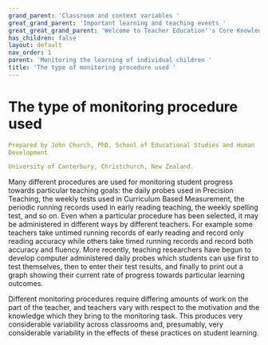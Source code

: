 ```yaml
---
grand_parent: 'Classroom and context variables '
great_grand_parent: 'Important learning and teaching events '
great_great_grand_parent: 'Welcome to Teacher Education''s Core Knowledge and Skills.'
has_children: false
layout: default
nav_order: 1
parent: 'Monitoring the learning of individual children '
title: 'The type of monitoring procedure used '
---
```

# The type of monitoring procedure used


```yaml
Prepared by John Church, PhD, School of Educational Studies and Human
Development

University of Canterbury, Christchurch, New Zealand.
```


Many different procedures are used for monitoring student progress
towards particular teaching goals: the daily probes used in Precision
Teaching, the weekly tests used in Curriculum Based Measurement, the
periodic running records used in early reading teaching, the weekly
spelling test, and so on. Even when a particular procedure has been
selected, it may be administered in different ways by different
teachers. For example some teachers take untimed running records of
early reading and record only reading accuracy while others take timed
running records and record both accuracy and fluency. More recently,
teaching researchers have begun to develop computer administered daily
probes which students can use first to test themselves, then to enter
their test results, and finally to print out a graph showing their
current rate of progress towards particular learning outcomes.

Different monitoring procedures require differing amounts of work on the
part of the teacher, and teachers vary with respect to the motivation
and the knowledge which they bring to the monitoring task. This produces
very considerable variability across classrooms and, presumably, very
considerable variability in the effects of these practices on student
learning.

